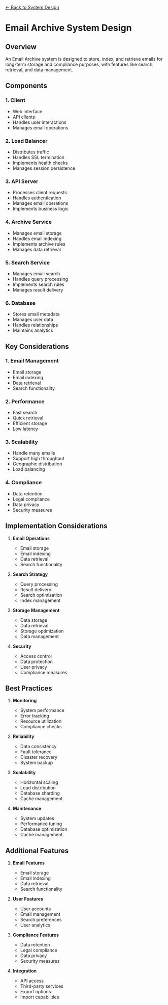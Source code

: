 [← Back to System Design](../system-design.md)

# Email Archive System Design

## Overview
An Email Archive system is designed to store, index, and retrieve emails for long-term storage and compliance purposes, with features like search, retrieval, and data management.

## Components

### 1. Client
- Web interface
- API clients
- Handles user interactions
- Manages email operations

### 2. Load Balancer
- Distributes traffic
- Handles SSL termination
- Implements health checks
- Manages session persistence

### 3. API Server
- Processes client requests
- Handles authentication
- Manages email operations
- Implements business logic

### 4. Archive Service
- Manages email storage
- Handles email indexing
- Implements archive rules
- Manages data retrieval

### 5. Search Service
- Manages email search
- Handles query processing
- Implements search rules
- Manages result delivery

### 6. Database
- Stores email metadata
- Manages user data
- Handles relationships
- Maintains analytics

## Key Considerations

### 1. Email Management
- Email storage
- Email indexing
- Data retrieval
- Search functionality

### 2. Performance
- Fast search
- Quick retrieval
- Efficient storage
- Low latency

### 3. Scalability
- Handle many emails
- Support high throughput
- Geographic distribution
- Load balancing

### 4. Compliance
- Data retention
- Legal compliance
- Data privacy
- Security measures

## Implementation Considerations

1. **Email Operations**
   - Email storage
   - Email indexing
   - Data retrieval
   - Search functionality

2. **Search Strategy**
   - Query processing
   - Result delivery
   - Search optimization
   - Index management

3. **Storage Management**
   - Data storage
   - Data retrieval
   - Storage optimization
   - Data management

4. **Security**
   - Access control
   - Data protection
   - User privacy
   - Compliance measures

## Best Practices

1. **Monitoring**
   - System performance
   - Error tracking
   - Resource utilization
   - Compliance checks

2. **Reliability**
   - Data consistency
   - Fault tolerance
   - Disaster recovery
   - System backup

3. **Scalability**
   - Horizontal scaling
   - Load distribution
   - Database sharding
   - Cache management

4. **Maintenance**
   - System updates
   - Performance tuning
   - Database optimization
   - Cache management

## Additional Features

1. **Email Features**
   - Email storage
   - Email indexing
   - Data retrieval
   - Search functionality

2. **User Features**
   - User accounts
   - Email management
   - Search preferences
   - User analytics

3. **Compliance Features**
   - Data retention
   - Legal compliance
   - Data privacy
   - Security measures

4. **Integration**
   - API access
   - Third-party services
   - Export options
   - Import capabilities
